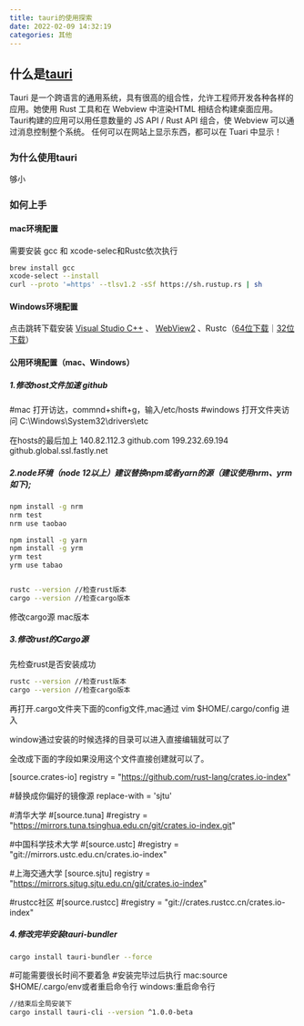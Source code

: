 ```yaml
---
title: tauri的使用探索
date: 2022-02-09 14:32:19
categories: 其他
---
```



## 什么是[tauri](https://tauri.studio/)
Tauri 是一个跨语言的通用系统，具有很高的组合性，允许工程师开发各种各样的应用。她使用 Rust 工具和在 Webview 中渲染HTML 相结合构建桌面应用。Tauri构建的应用可以用任意数量的 JS API / Rust API 组合，使 Webview 可以通过消息控制整个系统。
任何可以在网站上显示东西，都可以在 Tuari 中显示！
### 为什么使用tauri
够小

### 如何上手
#### mac环境配置
需要安装 gcc 和 xcode-selec和Rustc依次执行
``` bash
brew install gcc
xcode-select --install
curl --proto '=https' --tlsv1.2 -sSf https://sh.rustup.rs | sh
```
#### Windows环境配置
点击跳转下载安装 [Visual Studio C++](https://visualstudio.microsoft.com/visual-cpp-build-tools/) 、 [WebView2](https://developer.microsoft.com/en-us/microsoft-edge/webview2/#download-section) 、Rustc（[64位下载](https://win.rustup.rs/x86_64)｜[32位下载](https://win.rustup.rs/i686)）

#### 公用环境配置（mac、Windows）
##### 1.修改host文件加速 github
#mac 打开访达，commnd+shift+g，输入/etc/hosts
#windows  打开文件夹访问 C:\Windows\System32\drivers\etc

在hosts的最后加上
140.82.112.3 github.com
199.232.69.194 github.global.ssl.fastly.net
##### 2.node环境（node 12以上）建议替换npm或者yarn的源（建议使用nrm、yrm 如下);
```bash
npm install -g nrm 
nrm test 
nrm use taobao

npm install -g yarn 
npm install -g yrm 
yrm test 
yrm use tabao


rustc --version //检查rust版本
cargo --version //检查cargo版本
```
修改cargo源 
mac版本 
##### 3.修改rust的Cargo源
先检查rust是否安装成功
```bash
rustc --version //检查rust版本
cargo --version //检查cargo版本
```
再打开.cargo文件夹下面的config文件,mac通过 vim $HOME/.cargo/config 进入

window通过安装的时候选择的目录可以进入直接编辑就可以了

全改成下面的字段如果没用这个文件直接创建就可以了。

[source.crates-io]
registry = "https://github.com/rust-lang/crates.io-index"

#替换成你偏好的镜像源
replace-with = 'sjtu'

#清华大学
#[source.tuna]
#registry = "https://mirrors.tuna.tsinghua.edu.cn/git/crates.io-index.git"

#中国科学技术大学
#[source.ustc]
#registry = "git://mirrors.ustc.edu.cn/crates.io-index"

#上海交通大学
[source.sjtu]
registry = "https://mirrors.sjtug.sjtu.edu.cn/git/crates.io-index"

#rustcc社区
#[source.rustcc]
#registry = "git://crates.rustcc.cn/crates.io-index"
##### 4.修改完毕安装tauri-bundler
```bash
cargo install tauri-bundler --force
```
#可能需要很长时间不要着急
#安装完毕过后执行
mac:source $HOME/.cargo/env或者重启命令行
windows:重启命令行
```bash
//结束后全局安装下
cargo install tauri-cli --version ^1.0.0-beta
```